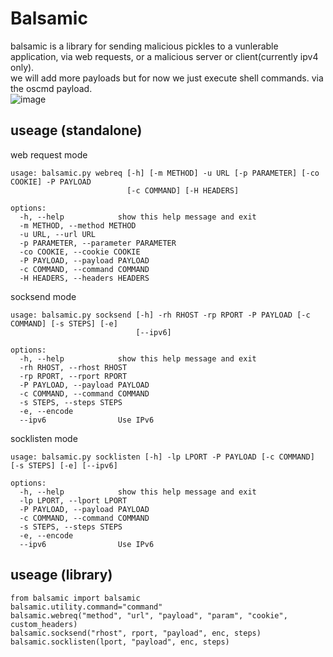 # Balsamic  
balsamic is a library for sending malicious pickles to a vunlerable application, via web requests, or a malicious server or client(currently ipv4 only).  
we will add more payloads but for now we just execute shell commands. via the oscmd payload.  
![image](https://github.com/malectricasoftware/balsamic/assets/107813117/c9e8138c-9f8f-4d68-b71c-331cf7a42343)

## useage (standalone)  
web request mode  
```
usage: balsamic.py webreq [-h] [-m METHOD] -u URL [-p PARAMETER] [-co COOKIE] -P PAYLOAD
                          [-c COMMAND] [-H HEADERS]

options:
  -h, --help            show this help message and exit
  -m METHOD, --method METHOD
  -u URL, --url URL
  -p PARAMETER, --parameter PARAMETER
  -co COOKIE, --cookie COOKIE
  -P PAYLOAD, --payload PAYLOAD
  -c COMMAND, --command COMMAND
  -H HEADERS, --headers HEADERS

```
socksend mode  
```
usage: balsamic.py socksend [-h] -rh RHOST -rp RPORT -P PAYLOAD [-c COMMAND] [-s STEPS] [-e]
                            [--ipv6]

options:
  -h, --help            show this help message and exit
  -rh RHOST, --rhost RHOST
  -rp RPORT, --rport RPORT
  -P PAYLOAD, --payload PAYLOAD
  -c COMMAND, --command COMMAND
  -s STEPS, --steps STEPS
  -e, --encode
  --ipv6                Use IPv6
```
socklisten mode
```
usage: balsamic.py socklisten [-h] -lp LPORT -P PAYLOAD [-c COMMAND] [-s STEPS] [-e] [--ipv6]

options:
  -h, --help            show this help message and exit
  -lp LPORT, --lport LPORT
  -P PAYLOAD, --payload PAYLOAD
  -c COMMAND, --command COMMAND
  -s STEPS, --steps STEPS
  -e, --encode
  --ipv6                Use IPv6
```

## useage (library)
```
from balsamic import balsamic
balsamic.utility.command="command"
balsamic.webreq("method", "url", "payload", "param", "cookie", custom_headers)
balsamic.socksend("rhost", rport, "payload", enc, steps)
balsamic.socklisten(lport, "payload", enc, steps)
```
